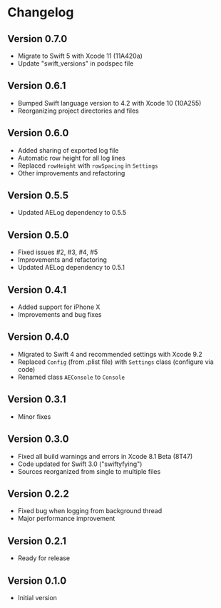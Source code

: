 # Changelog

## Version 0.7.0

- Migrate to Swift 5 with Xcode 11 (11A420a)
- Update "swift_versions" in podspec file

## Version 0.6.1

- Bumped Swift language version to 4.2 with Xcode 10 (10A255)
- Reorganizing project directories and files

## Version 0.6.0

- Added sharing of exported log file
- Automatic row height for all log lines
- Replaced `rowHeight` with `rowSpacing` in `Settings`
- Other improvements and refactoring

## Version 0.5.5

- Updated AELog dependency to 0.5.5

## Version 0.5.0

- Fixed issues #2, #3, #4, #5
- Improvements and refactoring
- Updated AELog dependency to 0.5.1

## Version 0.4.1

- Added support for iPhone X
- Improvements and bug fixes

## Version 0.4.0

- Migrated to Swift 4 and recommended settings with Xcode 9.2
- Replaced `Config` (from .plist file) with `Settings` class (configure via code)
- Renamed class `AEConsole` to `Console`

## Version 0.3.1

- Minor fixes

## Version 0.3.0

- Fixed all build warnings and errors in Xcode 8.1 Beta (8T47)
- Code updated for Swift 3.0 ("swiftyfying")
- Sources reorganized from single to multiple files

## Version 0.2.2

- Fixed bug when logging from background thread
- Major performance improvement

## Version 0.2.1

- Ready for release

## Version 0.1.0

- Initial version
